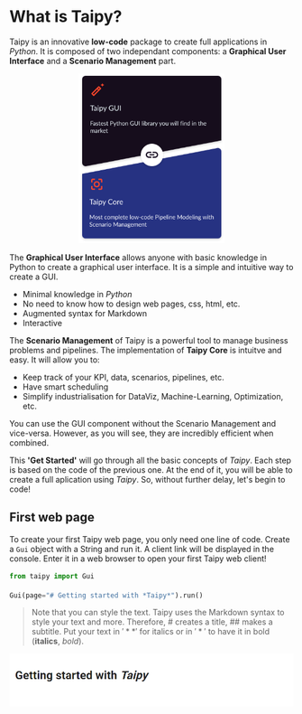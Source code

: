# What is Taipy?

Taipy is an innovative **low-code** package to create full applications in *Python*. It is composed of two independant components: a **Graphical User Interface** and a **Scenario Management** part.

<p align="center">
  <img src="/steps/images/taipy-gui-core-illustration.svg" height=300>
</p>

The **Graphical User Interface** allows anyone with basic knowledge in Python to create a graphical user interface. It is a simple and intuitive way to create a GUI.
- Minimal knowledge in *Python*
- No need to know how to design web pages, css, html, etc.
- Augmented syntax for Markdown
- Interactive

The **Scenario Management** of Taipy is a powerful tool to manage business problems and pipelines. The implementation of **Taipy Core** is intuitve and easy. It will allow you to:
- Keep track of your KPI, data, scenarios, pipelines, etc.
- Have smart scheduling
- Simplify industrialisation for DataViz, Machine-Learning, Optimization, etc.


You can use the GUI component without the Scenario Management and vice-versa. However, as you will see, they are incredibly efficient when combined.

This **'Get Started'** will go through all the basic concepts of *Taipy*. Each step is based on the code of the previous one. At the end of it, you will be able to create a full aplication using *Taipy*. So, without further delay, let's begin to code!

## First web page

To create your first Taipy web page, you only need one line of code. Create a `Gui` object with a String and run it. A client link will be displayed in the console. Enter it in a web browser to open your first Taipy web client!

```python
from taipy import Gui

Gui(page="# Getting started with *Taipy*").run()
```

> Note that you can style the text. Taipy uses the Markdown syntax to style your text and more. Therefore, # creates a title, ## makes a subtitle. Put your text in $'**'$ for italics or in $'*'$ to have it in bold (**italics**, *bold*).

<p align="center">
  <img src="/steps/images/step_0_result.png" width=700>
</p>
